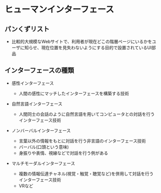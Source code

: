 # ヒューマンインターフェース

## パンくずリスト
- 比較的大規模なWebサイトで、利用者が現在どこの階層ページにいるかをユーザに知らせ、現在位置を見失わないようにする目的で設置されているUI部品


## インターフェースの種類
- 感性インターフェース
  - 人間の感性にマッチしたインターフェースを構築する技術

- 自然言語インターフェース
  - 人間同士の会話のように自然言語を用いてコンピュータとの対話を行うインターフェース技術

- ノンバーバルインターフェース
  - 言葉以外の情報をもとに対話を行う非言語のインターフェース技術
  - バーバル(口頭という意味)
  - 身振りや表情、視線などで対話を行う例がある

- マルチモーダルインターフェース
  - 複数の情報伝達チャネル(視覚・触覚・聴覚など)を併用して対話を行うインターフェース技術
  - VRなど
